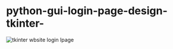 # python-gui-login-page-design-tkinter-



![tkinter wbsite login lpage](https://user-images.githubusercontent.com/85963109/123243795-2b1ff700-d505-11eb-9fbd-61af898b01af.PNG)
